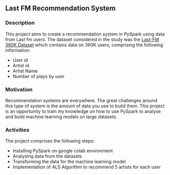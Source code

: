 ## Last FM Recommendation System

### Description 

This project aims to create a recommendation system in PySpark using data from Last fm users. The dataset considered in the study was the [Last-FM 360K Dataset](http://ocelma.net/MusicRecommendationDataset/index.html)
 which contains data on 360K users, comprising the following information:
 * User id
 * Artist id
 * Artist Name
 * Number of plays by user 
 
 ### Motivation
 
 Recommendation systems are everywhere. The great challenges around this type of system is the amount of data you use to build them. This project is an opportunity to train my knowledge on how to use PySpark to analyse and build machine learning models on large datasets.  
 
 ### Activities
 
 The project comprises the following steps:
 * Installing PySpark on google colab environment
 * Analysing data from the datasets 
 * Transforming the data for the machine learning model
 * Implementation of ALS Algorithm to recommend 5 artists for each user 
